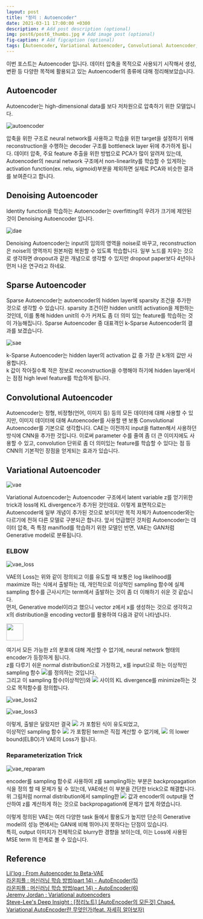 ```yaml
---
layout: post
title: "정리 : Autoencoder"
date: 2021-03-11 17:00:00 +0300
description: # Add post description (optional)
img: post6/post6_thumbs.jpg # Add image post (optional)
fig-caption: # Add figcaption (optional)
tags: [Autoencoder, Variational Autoencoder, Convolutional Autoencoder, VQ-VAE, Reconstruction, Generative]
---
```

이번 포스트는 Autoencoder 입니다. 데이터 압축을 목적으로 사용되기 시작해서 생성, 변환 등 다양한 목적에 활용되고 있는 Autoencoder의 종류에 대해 정리해보았습니다.

## Autoencoder 
Autoencoder는 high-dimensional data를 보다 저차원으로 압축하기 위한 모델입니다. 

![autoencoder]({{site.baseurl}}/assets/img/post6/post6_thumbs.jpg)

압축을 위한 구조로 neural network를 사용하고 학습을 위한 target을 설정하기 위해
reconstruction을 수행하는 decoder 구조를 bottleneck layer 뒤에 추가하게 됩니다. 
데이터 압축, 주요 feature 추출을 위한 방법으로 PCA가 많이 알려져 있는데, Autoencoder의 neural network 구조에서 non-linearlity를 학습할 수 있게하는 
activation function(ex. relu, sigmoid)부분을 제외하면 실제로 PCA와 비슷한 결과를 보여준다고 합니다.

## Denoising Autoencoder
Identity function을 학습하는 Autoencoder는 overfitting의 우려가 크기에 제안된 것이 Denoising Autoencoder 입니다. 

![dae]({{site.baseurl}}/assets/img/post6/dae.jpg)

Denoising Autoencoder는 input의 임의의 영역을 noise로 바꾸고, reconstruction은 noise의 영역까지 원본처럼 복원할 수 있도록 학습합니다.
일부 노드를 지우는 것으로 생각하면 dropout과 같은 개념으로 생각할 수 있지만 dropout paper보다 4년이나 먼저 나온 연구라고 하네요.

## Sparse Autoencoder
Sparse Autoencoder는 autoencoder의 hidden layer에 sparsity 조건을 추가한 것으로 생각할 수 있습니다.
sparsity 조건이란 hidden unit의 activation을 제한하는 것인데, 이를 통해 hidden unit의 수가 커져도 좀 더 의미 있는 feature를 학습하는 것이 가능해집니다.
Sparse Autoencoder 중 대표격인 k-Sparse Autoencoder의 결과를 보겠습니다.

![sae]({{site.baseurl}}/assets/img/post6/sae.jpg)

k-Sparse Autoencoder는 hidden layer의 activation 값 중 가장 큰 k개의 값만 사용합니다.  
k 값이 작아질수록 적은 정보로 reconstruction을 수행해야 하기에 hidden layer에서는 점점 high level feature를 학습하게 됩니다.

## Convolutional Autoencoder
Autoencoder는 정형, 비정형(언어, 이미지 등) 등의 모든 데이터에 대해 사용할 수 있지만, 이미지 데이터에 대해 Autoencoder를 사용할 땐 
보통 Convolutional Autoencoder를 기본으로 생각합니다. CAE는 이전까지 input을 flatten해서 사용하던 방식에 CNN을 추가한 것입니다.
이로써 parameter 수를 줄여 좀 더 큰 이미지에도 사용할 수 있고, convolution 단위로 좀 더 의미있는 feature를 학습할 수 있다는 점 등 CNN의 기본적인 장점을 얻게되는 효과가 있습니다. 

## Variational Autoencoder 
![vae]({{site.baseurl}}/assets/img/post6/vae.jpg)

Variational Autoencoder는 Autoencoder 구조에서 latent variable z를 얻기위한 trick과 loss에 KL divergence가 추가된 것인데요. 
이렇게 표면적으로는 Autoencoder에 일부 개념이 추가된 것으로 보이지만 목적 자체가 Autoencoder와는 다르기에 전혀 다른 모델로 구분되곤 합니다.
앞서 언급했던 것처럼 Autoencoder는 데이터 압축, 즉 특정 maniflod를 학습하기 위한 모델인 반면, VAE는 GAN처럼 Generative model로 분류됩니다.


### ELBOW
![vae_loss]({{site.baseurl}}/assets/img/post6/vae_loss.jpg)

VAE의 Loss는 위와 같이 정의되고 이를 유도할 때 보통은 log likelihood를 maximize 하는 식에서 출발하는 데, 
개인적으로 이상적인 sampling 함수에 실제 sampling 함수를 근사시키는 term에서 출발하는 것이 좀 더 이해하기 쉬운 것 같습니다.  
먼저, Generative model이라고 했으니 vector z에서 x를 생성하는 것으로 생각하고 x의 distribution을 encoding vector를 활용하여 다음과 같이 나타냅니다.  

<img src="https://latex.codecogs.com/svg.latex?\; p_{\theta}(x^{(i)}) = \int p_{\theta}(x^{(i)}|z)p_{\theta}(z)dz " height=45 />

여기서 모든 가능한 z의 분포에 대해 계산할 수 없기에, neural network 형태의 encoder가 등장하게 됩니다.  
z를 다루기 쉬운 normal distribution으로 가정하고, x를 input으로 하는 이상적인 sampling 함수 <img src="https://latex.codecogs.com/svg.latex?\; q_{\phi}(z|x) " />를 정의하는 것입니다.  
그리고 이 sampling 함수(이상적인)와 <img src="https://latex.codecogs.com/svg.latex?\; p_{\theta}(z|x) " /> 사이의 KL divergence를 minimize하는 것으로 목적함수를 정의합니다.  

![vae_loss2]({{site.baseurl}}/assets/img/post6/vae_loss2.jpg)

![vae_loss3]({{site.baseurl}}/assets/img/post6/vae_loss3.jpg)

이렇게, 출발은 달랐지만 결국 <img src="https://latex.codecogs.com/svg.latex?\; \textbf{log} p_{\theta}(x) " /> 가 포함된 식이 유도되었고,  
이상적인 sampling 함수 <img src="https://latex.codecogs.com/svg.latex?\; q_{\phi}(z|x) " /> 가 포함된 term은 직접 계산할 수 없기에, 
<img src="https://latex.codecogs.com/svg.latex?\; \textbf{log} p_{\theta}(x) " /> 의 lower bound(ELBO)가 VAE의 Loss가 됩니다.  

### Reparameterization Trick
![vae_reparam]({{site.baseurl}}/assets/img/post6/vae_reparam.jpg)

encoder를 sampling 함수로 사용하여 z를 sampling하는 부분은 backpropagation 식을 정의 할 때 문제가 될 수 있는데,
VAE에선 이 부분을 간단한 trick으로 해결합니다.  
위 그림처럼 normal distribution에서 sampling한 <img src="https://latex.codecogs.com/svg.latex?\; \epsilon \sim N(0,1)  " /> 값과 encoder의 output을 연산하여 z를 계산하게 하는 것으로
backpropagation에 문제가 없게 하였습니다.

이렇게 정의된 VAE는 여러 다양한 task 들에서 활용도가 높지만 단순히 Generative model의 성능 면에서는 GAN에 비해 뛰어나지 못하다는 단점이 있습니다.  
특히, output 이미지가 전체적으로 blurry한 경향을 보이는데, 이는 Loss에 사용된 MSE term 의 한계로 볼 수 있습니다.


## Reference 
<a href="https://lilianweng.github.io/lil-log/2018/08/12/from-autoencoder-to-beta-vae.html">Lil'log : From Autoencoder to Beta-VAE</a>  
<a href="https://blog.naver.com/laonple/220943887634">라온피플 : 머신러닝 학습 방법(part 14) - AutoEncoder(5)</a>  
<a href="https://blog.naver.com/laonple/220949087243">라온피플 : 머신러닝 학습 방법(part 14) - AutoEncoder(6)</a>  
<a href="https://www.jeremyjordan.me/variational-autoencoders/">Jeremy Jordan : Variational autoencoders</a>   
<a href="https://deepinsight.tistory.com/127">Steve-Lee's Deep Insight : [정리노트] [AutoEncoder의 모든것] Chap4. Variational AutoEncoder란 무엇인가(feat. 자세히 알아보자)</a> 







